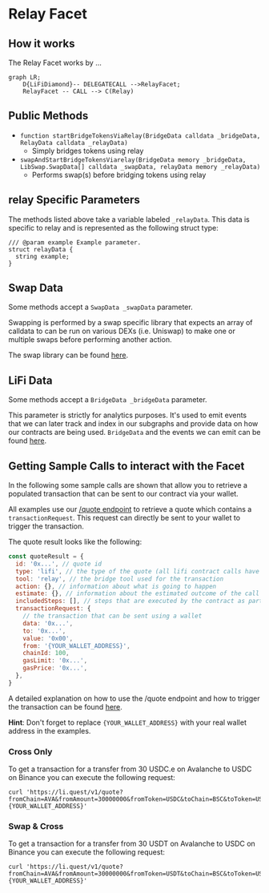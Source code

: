 # Relay Facet

## How it works

The Relay Facet works by ...

```mermaid
graph LR;
    D{LiFiDiamond}-- DELEGATECALL -->RelayFacet;
    RelayFacet -- CALL --> C(Relay)
```

## Public Methods

- `function startBridgeTokensViaRelay(BridgeData calldata _bridgeData, RelayData calldata _relayData)`
  - Simply bridges tokens using relay
- `swapAndStartBridgeTokensViarelay(BridgeData memory _bridgeData, LibSwap.SwapData[] calldata _swapData, relayData memory _relayData)`
  - Performs swap(s) before bridging tokens using relay

## relay Specific Parameters

The methods listed above take a variable labeled `_relayData`. This data is specific to relay and is represented as the following struct type:

```solidity
/// @param example Example parameter.
struct relayData {
  string example;
}
```

## Swap Data

Some methods accept a `SwapData _swapData` parameter.

Swapping is performed by a swap specific library that expects an array of calldata to can be run on various DEXs (i.e. Uniswap) to make one or multiple swaps before performing another action.

The swap library can be found [here](../src/Libraries/LibSwap.sol).

## LiFi Data

Some methods accept a `BridgeData _bridgeData` parameter.

This parameter is strictly for analytics purposes. It's used to emit events that we can later track and index in our subgraphs and provide data on how our contracts are being used. `BridgeData` and the events we can emit can be found [here](../src/Interfaces/ILiFi.sol).

## Getting Sample Calls to interact with the Facet

In the following some sample calls are shown that allow you to retrieve a populated transaction that can be sent to our contract via your wallet.

All examples use our [/quote endpoint](https://apidocs.li.fi/reference/get_quote) to retrieve a quote which contains a `transactionRequest`. This request can directly be sent to your wallet to trigger the transaction.

The quote result looks like the following:

```javascript
const quoteResult = {
  id: '0x...', // quote id
  type: 'lifi', // the type of the quote (all lifi contract calls have the type "lifi")
  tool: 'relay', // the bridge tool used for the transaction
  action: {}, // information about what is going to happen
  estimate: {}, // information about the estimated outcome of the call
  includedSteps: [], // steps that are executed by the contract as part of this transaction, e.g. a swap step and a cross step
  transactionRequest: {
    // the transaction that can be sent using a wallet
    data: '0x...',
    to: '0x...',
    value: '0x00',
    from: '{YOUR_WALLET_ADDRESS}',
    chainId: 100,
    gasLimit: '0x...',
    gasPrice: '0x...',
  },
}
```

A detailed explanation on how to use the /quote endpoint and how to trigger the transaction can be found [here](https://docs.li.fi/products/more-integration-options/li.fi-api/transferring-tokens-example).

**Hint**: Don't forget to replace `{YOUR_WALLET_ADDRESS}` with your real wallet address in the examples.

### Cross Only

To get a transaction for a transfer from 30 USDC.e on Avalanche to USDC on Binance you can execute the following request:

```shell
curl 'https://li.quest/v1/quote?fromChain=AVA&fromAmount=30000000&fromToken=USDC&toChain=BSC&toToken=USDC&slippage=0.03&allowBridges=relay&fromAddress={YOUR_WALLET_ADDRESS}'
```

### Swap & Cross

To get a transaction for a transfer from 30 USDT on Avalanche to USDC on Binance you can execute the following request:

```shell
curl 'https://li.quest/v1/quote?fromChain=AVA&fromAmount=30000000&fromToken=USDT&toChain=BSC&toToken=USDC&slippage=0.03&allowBridges=relay&fromAddress={YOUR_WALLET_ADDRESS}'
```
